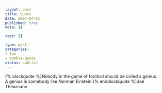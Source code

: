 ```yaml
--- 
layout: post
title: Quote
date: 2007-04-02
published: true
meta: {}

tags: []

type: post
categories: 
- fun
- tumble-quote
status: publish
---
```

{% blockquote %}Nobody in the game of football should be called a genius. A genius is somebody like Norman Einstein.{% endblockquote %}Joe Theismann
